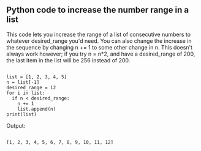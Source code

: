 ## Python code to increase the number range in a list

This code lets you increase the range of a list of consecutive numbers to whatever desired_range you'd need. You can also change the increase in the sequence by changing n += 1 to some other change in n. This doesn't always work however; if you try n = n*2, and have a desired_range of 200, the last item in the list will be 256 instead of 200.

~~~

list = [1, 2, 3, 4, 5]
n = list[-1]
desired_range = 12
for i in list:
  if n < desired_range:
    n += 1
    list.append(n)
print(list)

~~~

Output:
~~~

[1, 2, 3, 4, 5, 6, 7, 8, 9, 10, 11, 12]

~~~
